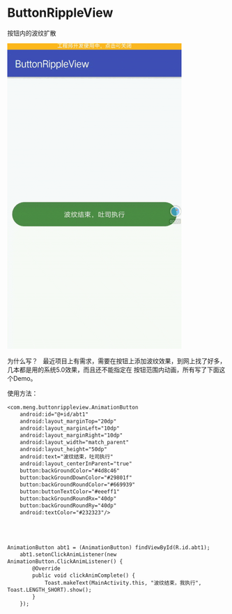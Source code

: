 # ButtonRippleView
按钮内的波纹扩散

![image](https://github.com/mengcuiguang/ButtonRippleView/blob/master/test.gif )  

为什么写？
    最近项目上有需求，需要在按钮上添加波纹效果，到网上找了好多，几本都是用的系统5.0效果，而且还不能指定在 按钮范围内动画，所有写了下面这个Demo。

使用方法：

    <com.meng.buttonrippleview.AnimationButton
        android:id="@+id/abt1"
        android:layout_marginTop="20dp"
        android:layout_marginLeft="10dp"
        android:layout_marginRight="10dp"
        android:layout_width="match_parent"
        android:layout_height="50dp"
        android:text="波纹结束，吐司执行"
        android:layout_centerInParent="true"
        button:backGroundColor="#4d8c46"
        button:backGroundDownColor="#29801f"
        button:backGroundRoundColor="#669939"
        button:buttonTextColor="#eeeff1"
        button:backGroundRoundRx="40dp"
        button:backGroundRoundRy="40dp"
        android:textColor="#232323"/>
        
        
        
        
    AnimationButton abt1 = (AnimationButton) findViewById(R.id.abt1);
        abt1.setonClickAnimListener(new AnimationButton.ClickAnimListener() {
            @Override
            public void clickAnimComplete() {
                Toast.makeText(MainActivity.this, "波纹结束，我执行", Toast.LENGTH_SHORT).show();
            }
        });


